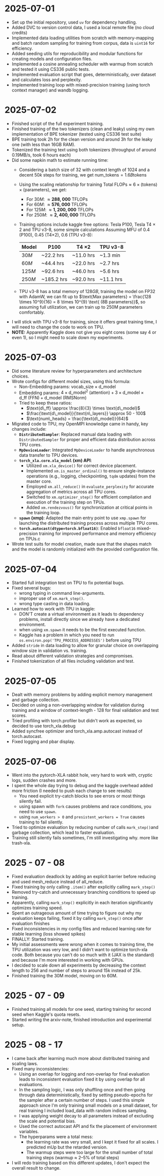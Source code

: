 # 2025-07-01
- Set up the initial repository, used `uv` for dependency handling.
- Added DVC to version control data, I used a local remote file (no cloud credits)
- Implemented data loading utilities from scratch with memory-mapping and batch random sampling for training from corpus, data is `uint16` for efficiency.
- Added seeding utils for reproducibility and modular functions for creating models and configuration files.
- Implemented a cosine annealing scheduler with warmup from scratch and tested it using CS336 public tests. 
- Implemented evaluation script that goes, deterministically, over dataset and calculates loss and perplexity.
- Implemented training loop with mixed-precision training (using torch context manager) and wandb logging.

# 2025-07-02
- Finished script of the full experiment training.  
- Finished training of the two tokenizers (clean and leaky) using my own implementation of BPE tokenizer (tested using CS336 test suite)
- BPE training took 2h for the clean version and around 3h for the leaky one (with less than 16GB RAM). 
- Tokenized the training text using both tokenizers (throughput of around 0.19MB/s, took 6 hours each)
- Did some napkin math to estimate running time:
  - Considering a batch size of $32$ with context length of $1024$ and a decent $50k$ steps for training, we get $`\text{num\_tokens} = 1.6B \text{tokens}`$
  - Using the scaling relationship for training $\text{Total FLOPs} \approx 6 \times (\text{tokens}) \times (\text{parameters})$, we get: 
    - For $30M$: $\approx \mathbf{288{,}000}$ TFLOPs
    - For $60M$: $\approx \mathbf{576{,}000}$ TFLOPs
    - For $125M$: $\approx \mathbf{1{,}200{,}000}$ TFLOPs
    - For $250M$: $\approx \mathbf{2{,}400{,}000}$ TFLOPs
  - Training options include kaggle free options: Tesla P100, Tesla T4 $\times$ 2 and TPU v3-8, some simple calculations Assuming MFU of $0.4$ (P100), $0.45$ (T4×2), $0.6$ (TPU v3-8):
  
      | Model  | P100       | T4 ×2     | TPU v3-8  | 
      |--------|------------|-----------|-----------| 
      | $30M$  | ~22.2 hrs  | ~11.0 hrs | ~1.3 min  | 
      | $60M$  | ~44.4 hrs  | ~22.0 hrs | ~2.7 hrs  | 
      | $125M$ | ~92.6 hrs  | ~46.0 hrs | ~5.6 hrs  | 
      | $250M$ | ~185.2 hrs | ~92.0 hrs | ~11.1 hrs |
  - TPU v3-8 has a total memory of $128GB$, training the model on FP32 with AdamW, we can fit up to $\text{Max parameters} = \frac{128 \times 10^9}{16} = 8 \times 10^{9} \text{ (8B parameters)}$, so assuming full utilization, we can train up to 250M parameters comfortably.
- I will stick with TPU v3-8 for training, since it offers great training time, I will need to change the code to work on TPU.
- **NOTE:** Apparently Kaggle does not give you eight cores (some say 4 or even 1), so I might need to scale down my experiments.


# 2025-07-03
- Did some literature review for hyperparameters and architecture choices. 
- Wrote configs for different model sizes, using this formula: 
  - Non-Embedding params: $`\text{vocab\_size} \times \text{d\_model}`$ 
  - Embedding params: $`4 \times \text{d\_model}^2 \ \text{(attention)} + 3 \times \text{d\_model} \times \text{d\_ff} \ \text{(FFN)} + \text{d\_model} \ \text{(RMSNorm)}`$ 
  - Tried to keep these ratios: 
    - $`\text{d\_ff} \approx \frac{8}{3} \times \text{d\_model}`$
    - $`\frac{\text{d\_model}}{\text{n\_layers}} \approx 50 - 100`$
    - $`\text{num\_heads} = \frac{\text{d\_model}}{64}`$
- Migrated code to TPU, my OpenMPI knowledge came in handy, key changes include:
  - **`DistributedSampler`**: Replaced manual data loading with `DistributedSampler` for proper and efficient data distribution across TPU cores.
  - **`MpDeviceLoader`**: Integrated `MpDeviceLoader` to handle asynchronous data transfer to TPU devices.
  - **`torch_xla.core.xla_model` (xm) API**:
    - Utilized `xm.xla_device()` for correct device placement. 
    - Implemented `xm.is_master_ordinal()` to ensure single-instance operations (e.g., logging, checkpointing, `tqdm` updates) from the master core. 
    - Employed `xm.all_reduce()` in `evaluate_perplexity` for accurate aggregation of metrics across all TPU cores. 
    - Switched to `xm.optimizer_step()` for efficient compilation and execution of the training step on TPUs. 
    - Added `xm.rendezvous()` for synchronization at critical points in the training loop.
  - **`spawn` (xmp)**: Adapted the main entry point to use `xmp.spawn` for launching the distributed training process across multiple TPU cores.
  - **`torch.autocast(dtype=torch.bfloat16)`**: Enabled `bfloat16` mixed-precision training for improved performance and memory efficiency on TPUs.c
- Wrote test suits for model creation, made sure that the shapes match and the model is randomly initialized with the provided configuration file.

# 2025-07-04

- Started full integration test on TPU to fix potential bugs.
- Fixed several bugs:
  - wrong typing in command line-arguments.
  - improper use of `xm.mark_step()`.
  - wrong type casting in data loading.
- Learned how to work with TPU in kaggle:
  - DON'T create a virtual environment as it leads to dependency problems, install directly since we already have a dedicated environment.
  - when using `xm.spawn` it needs to be the first executed function.
  - Kaggle has a problem in which you need to run `os.environ.pop('TPU_PROCESS_ADDRESSES')` before using TPU 
- Added `stride` in data loading to allow for granular choice on overlapping window size in validation vs. training.
- Read about different validation strategies and compromises.
- Finished tokenization of all files including validation and test.


# 2025-07-05
- Dealt with memory problems by adding explicit memory management and garbage collection. 
- Decided on using a non-overlapping window for validation during training and a window of context-length - 128 for final validation and test scores.
- Tried profiling with torch.profiler but didn't work as expected, so decided to use torch_xla.debug
- Added syncfree optimizer and torch_xla.amp.autocast instead of torch.autocast. 
- Fixed logging and pbar display.

# 2025-07-06
- Went into the pytorch-XLA rabbit hole, very hard to work with, cryptic logs, sudden crashes and more.
- I spent the whole day trying to debug and the kaggle overhead added more friction (I needed to push each change to see results)
  - You need explicit try-catch blocks to see errors or most things silently fail.
  - using spawn with `fork` causes problems and race conditions, you need to use `spawn`.
  - using `num_workers > 0` and `presistent_workers = True` causes training to fail silently.
- Tried to optimize evaluation by reducing number of calls `mark_step()`and garbage collection, which lead to faster evaluation. 
- Training still silently fails sometimes, I'm still investigating why. more like trash-xla.


# 2025 - 07 - 08
- Fixed evaluation deadlock by adding an explicit barrier before reducing and used mesh_reduce instead of all_reduce.
- Fixed training by only calling `.item()` after explicitly calling `mark_step()`
- Removed try-catch and unnecessary branching conditions to speed up training.
- Apparently, calling `mark_step()` explicitly in each iteration significantly optimizes training speed. 
- Spent an outrageous amount of time trying to figure out why my evaluation keeps failing, fixed it by calling `mark_step()` once after evaluation finishes 
- Fixed inconsistencies in my config files and reduced learning rate for stable learning (loss showed spikes)
- FINALLY: Started training. 
- My initial assessments were wrong when it comes to training time, the TPU utilization was very low, and I didn’t want to optimize torch-xla code. Both because you can't do so much with it (JAX is the standard) and because I'm more interested in working with GPUs.
- I decided to scale down all experiments by decreasing the context length to 256 and number of steps to around 15k instead of 25k.
- Finished training the 30M model, moving on to 60M. 

# 2025 - 07 - 09
- Finished training all models for one seed, starting training for second seed when Kaggle's quota resets.
- Started writing the arxiv-note, finished introduction and experimental setup.

# 2025 - 08 - 17
- I came back after learning much more about distributed training and scaling laws.
- Fixed many inconsistencies: 
  - Using an overlap for logging and non-overlap for final evaluation leads to inconsistent evaluation
    fixed it by using overlap for all evaluations.
  - In the sampling logic, I was only shuffling once and then going through data deterministically, 
    fixed by setting pseudo-epochs for the sampler after a certain number of steps. I used this simple approach
    since I'm only training small models on a small dataset, for real training I included load_data with
    random indices sampling.
  - I was applying weight decay to all parameters instead of excluding the scale and potential bias. 
  - Used the correct autocast API and fix the placement of environment variables.
  - The hyperparams were a total mess:
    - the learning rate was very small, and I kept it fixed for all scales. I predicted mUp but the retarded version.
    - The warmup steps were too large for the small number of total training steps (warmup ≈ 2–5% of total steps) 
- I will redo training based on this different updates, I don't expect the overall result to change.
    